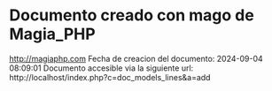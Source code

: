 # Documento creado con mago de Magia_PHP 
http://magiaphp.com 
Fecha de creacion del documento: 2024-09-04 08:09:01 
Documento accesible via la siguiente url:  
http://localhost/index.php?c=doc_models_lines&a=add 

